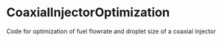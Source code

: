 # CoaxialInjectorOptimization
Code for optimization of fuel flowrate and droplet size of a coaxial injector
